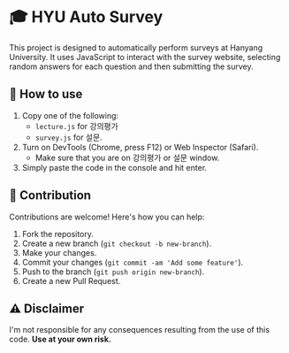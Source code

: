 # 🎓 HYU Auto Survey

This project is designed to automatically perform surveys at Hanyang University. It uses JavaScript to interact with the survey website, selecting random answers for each question and then submitting the survey.

## 🚀 How to use

1. Copy one of the following:
   - `lecture.js` for 강의평가
   - `survey.js` for 설문.
2. Turn on DevTools (Chrome, press F12) or Web Inspector (Safari).
   - Make sure that you are on 강의평가 or 설문 window.
3. Simply paste the code in the console and hit enter.

## 🤝 Contribution

Contributions are welcome! Here's how you can help:

1. Fork the repository.
2. Create a new branch (`git checkout -b new-branch`).
3. Make your changes.
4. Commit your changes (`git commit -am 'Add some feature'`).
5. Push to the branch (`git push origin new-branch`).
6. Create a new Pull Request.

## ⚠️ Disclaimer

I'm not responsible for any consequences resulting from the use of this code. **Use at your own risk.**
